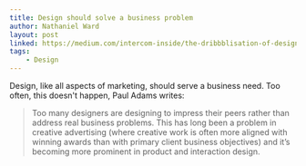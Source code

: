 ```yaml
---
title: Design should solve a business problem
author: Nathaniel Ward
layout: post
linked: https://medium.com/intercom-inside/the-dribbblisation-of-design-406422ccb026#.xqdjm4go7
tags:
    - Design
---
```


Design, like all aspects of marketing, should serve a business need. Too often, this doesn't happen, Paul Adams writes:

> Too many designers are designing to impress their peers rather than address real business problems. This has long been a problem in creative advertising (where creative work is often more aligned with winning awards than with primary client business objectives) and it’s becoming more prominent in product and interaction design.
